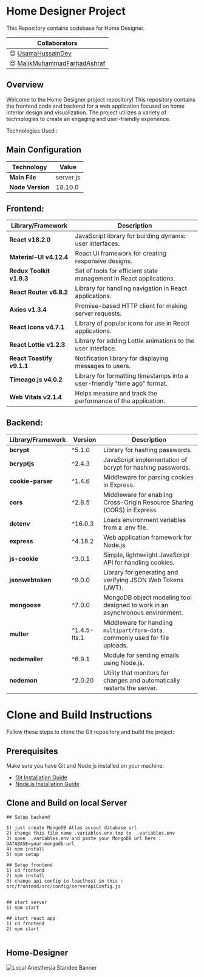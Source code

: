 # Home Designer Project
This Repository  contains codebase for Home Designer.

| **Collaborators**                                     |
|-------------------------------------------------------|
| 😊 [UsamaHussainDev](https://github.com/UsamaHussainDev) |
| 😍 [MalikMuhammadFarhadAshraf](https://github.com/MALIKMUHAMMADFAHRADASHRAF) |


## Overview

 Welcome to the Home Designer project repository! This repository contains the frontend code and backend for a web application focused on home interior design and visualization. The project utilizes a variety of technologies to create an engaging and user-friendly experience.

Technologies Used :
## Main Configuration

| Technology        | Value     |
| ----------------- | --------- |
| **Main File**     | server.js |
| **Node Version**  | 18.10.0   |

## Frontend:

| Library/Framework                | Description                                                                                                  |
| ---------------------------------- | ------------------------------------------------------------------------------------------------------------ |
| **React v18.2.0**                  | JavaScript library for building dynamic user interfaces.                                                      |
| **Material-UI v4.12.4**            | React UI framework for creating responsive designs.                                                          |
| **Redux Toolkit v1.9.3**           | Set of tools for efficient state management in React applications.                                           |
| **React Router v6.8.2**            | Library for handling navigation in React applications.                                                       |
| **Axios v1.3.4**                   | Promise-based HTTP client for making server requests.                                                        |                                   |
| **React Icons v4.7.1**             | Library of popular icons for use in React applications.                                                      |
| **React Lottie v1.2.3**            | Library for adding Lottie animations to the user interface.                                                 |
| **React Toastify v9.1.1**          | Notification library for displaying messages to users.                                                       |
| **Timeago.js v4.0.2**              | Library for formatting timestamps into a user-friendly "time ago" format.                                    |
| **Web Vitals v2.1.4**              | Helps measure and track the performance of the application.                                                   |

## Backend:

| Library/Framework  | Version        | Description                                      |
| ------------------ | -------------- | ------------------------------------------------ |
| **bcrypt**         | ^5.1.0         | Library for hashing passwords.                   |
| **bcryptjs**       | ^2.4.3         | JavaScript implementation of bcrypt for hashing passwords. |
| **cookie-parser**  | ^1.4.6         | Middleware for parsing cookies in Express.      |
| **cors**           | ^2.8.5         | Middleware for enabling Cross-Origin Resource Sharing (CORS) in Express. |
| **dotenv**         | ^16.0.3        | Loads environment variables from a .env file.    |
| **express**        | ^4.18.2        | Web application framework for Node.js.           |
| **js-cookie**      | ^3.0.1         | Simple, lightweight JavaScript API for handling cookies. |
| **jsonwebtoken**   | ^9.0.0          | Library for generating and verifying JSON Web Tokens (JWT). |
| **mongoose**       | ^7.0.0         | MongoDB object modeling tool designed to work in an asynchronous environment. |
| **multer**         | ^1.4.5-lts.1   | Middleware for handling `multipart/form-data`, commonly used for file uploads. |
| **nodemailer**     | ^6.9.1         | Module for sending emails using Node.js.         |
| **nodemon**        | ^2.0.20        | Utility that monitors for changes and automatically restarts the server. |



# Clone and Build Instructions

Follow these steps to clone the Git repository and build the project:

## Prerequisites

Make sure you have Git and Node.js installed on your machine.

- [Git Installation Guide](https://git-scm.com/book/en/v2/Getting-Started-Installing-Git)
- [Node.js Installation Guide](https://nodejs.org/en/download/)

## Clone and Build on local Server

```
## Setup backend

1) just create MongoDB Atlas accout database url 
2) change this file name .variables.env.tmp to  .variables.env
3) open  .variables.env and paste your MongoDB url here :  DATABASE=your-mongodb-url
4) npm install
5) npm setup

## Setup frontend
1) cd frontend 
2) npm install
3) change api config to loaclhost in this : src/frontend/src/config/serverApiConfig.js
 

## start server
1) npm start

## start react app
1) cd frontend
2) npm start


```

## Home-Designer

![Local Anesthesia Standee Banner](https://github.com/usamahussaindev/HomeDesigner-Project/assets/118635657/f1b0b37b-462d-4f02-b11b-2ed6a1903755)



